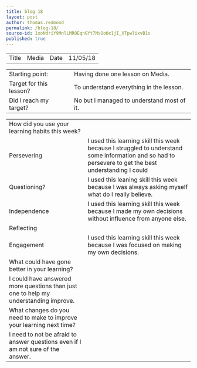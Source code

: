 ```yaml
---
title: blog 18
layout: post
author: thomas.redmond
permalink: /blog-18/
source-id: 1xoNdriY9MnlLMROEqnGYt7MsOo0x1jI_XTpwlixvB1s
published: true
---
```

<table>
  <tr>
    <td>Title</td>
    <td>Media </td>
    <td>Date</td>
    <td>11/05/18</td>
  </tr>
</table>


<table>
  <tr>
    <td>Starting point:</td>
    <td>Having done one lesson on Media.</td>
  </tr>
  <tr>
    <td>Target for this lesson?</td>
    <td>To understand everything in the lesson.</td>
  </tr>
  <tr>
    <td>Did I reach my target? </td>
    <td>No but I managed to understand most of it.</td>
  </tr>
</table>


<table>
  <tr>
    <td>How did you use your learning habits this week?</td>
    <td></td>
  </tr>
  <tr>
    <td>Persevering</td>
    <td>I used this learning skill this week because I struggled to understand some information and so had to persevere to get the best understanding I could</td>
  </tr>
  <tr>
    <td>Questioning?</td>
    <td>I used this leaning skill this week because I was always asking myself what do I really believe.</td>
  </tr>
  <tr>
    <td>Independence</td>
    <td>I used this learning skill this week because I made my own decisions without influence from anyone else. </td>
  </tr>
  <tr>
    <td>Reflecting</td>
    <td></td>
  </tr>
  <tr>
    <td>Engagement</td>
    <td>I used this learning skill this week because I was focused on making my own decisions. </td>
  </tr>
  <tr>
    <td>What could have gone better in your learning?</td>
    <td></td>
  </tr>
  <tr>
    <td>I could have answered more questions than just one to help my understanding improve.


</td>
    <td></td>
  </tr>
  <tr>
    <td>What changes do you need to make to improve your learning next time?</td>
    <td></td>
  </tr>
  <tr>
    <td>I need to not be afraid to answer questions even if I am not sure of the answer.</td>
    <td></td>
  </tr>
</table>


